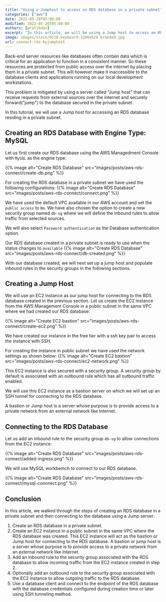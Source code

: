 ```yaml
---
title: "Using a Jumphost to access an RDS database in a private subnet"
categories: ["aws"]
date: 2022-05-20T05:00:00
modified: 2022-05-20T05:00:00
authors: [pratikdas]
excerpt: "In this article, we will be using a Jump host to access an RDS database in a private subnet."
image: images/stock/0118-keyboard-1200x628-branded.jpg
url: connect-rds-byjumphost
---
```


Back-end server resources like databases often contain data which is critical for an application to function in a consistent manner. So these resources are protected from public access over the internet by placing them in a private subnet. This will however make it inaccessible to the database clients and applications running on our local development workstations. 

This problem is mitigated by using a server called "Jump host" that can receive requests from external sources over the internet and securely forward("jump") to the database secured in the private subnet.

In this tutorial, we will use a Jump host for accessing an RDS database residing in a private subnet.

## Creating an RDS Database with Engine Type: MySQL
Let us first create our RDS database using the AWS Managedment Console with `MySQL` as the engine type:

{{% image alt="Create RDS Database" src="images/posts/aws-rds-connect/create-db.png" %}}

For creating the RDS database in a private subnet we have used the following configurations:
{{% image alt="Create RDS Database" src="images/posts/aws-rds-connect/connect.png" %}}

We have used the default VPC available in our AWS account and set the `public access` to `No`.  We have also chosen the option to create a new security group named `db-sg` where we will define the inbound rules to allow traffic from selected sources. 

We will also select `Password authentication` as the Database authentication option.

Our RDS database created in a private subnet is ready to use when the status changes to `available`
{{% image alt="Create RDS Database" src="images/posts/aws-rds-connect/db-created.png" %}}

With our database created, we will next set up a jump host and populate inbound rules in the security groups in the following sections.

## Creating a Jump Host 
We will use an EC2 instance as our jump host for connecting to the RDS database created in the previous section.
Let us create the EC2 instance from the AWS Management Console in a public subnet in the same VPC where we had created our RDS database:


{{% image alt="Create EC2 bastion" src="images/posts/aws-rds-connect/create-ec2.png" %}}

We have created our instance in the free tier with a ssh key pair to access the instance with SSH.

For creating the instance in public subnet we have used the network settings as shown below:
{{% image alt="Create EC2 bastion" src="images/posts/aws-rds-connect/ec2-network.png" %}}

This EC2 instance is also secured with a security group. A security group by default is associated with an outbound rule which has all outbound traffic enabled.



We will use this EC2 instance as a bastion server on which we will set up an SSH tunnel for connecting to the RDS database.




A bastion or Jump host is a server whose purpose is to provide access to a private network from an external network like Internet. 

## Connecting to the RDS Database
Let us add an inbound rule to the security group `db-sg`  to allow connections from the EC2 instance:

{{% image alt="Create RDS Database" src="images/posts/aws-rds-connect/added-ingress.png" %}}


We will use MySQL workbemch to connect to our RDS database.

{{% image alt="Create RDS Database" src="images/posts/aws-rds-connect/mysql-connnect.png" %}}

## Conclusion 
In this article, we walked through the steps of creating an RDS database in a private subnet and then connecting to the database using a Jump server:

1. Create an RDS database in a private subnet.
2. Create an EC2 instance in a public subnet in the same VPC where the RDS database was created. This EC2 instance will act as the bastion or Jump host for connecting to the RDS database. A bastion or jump host is a server whose purpose is to provide access to a private network from an external network like Internet. 
3. Add an inbound rule to the security group associated with the RDS database to allow incoming traffic from the EC2 instance created in step 2.
4. Optionally add an outbound rule to the security group associated with the EC2 instance to allow outgoing traffic to the RDS database.
5. Use a database client and connect to the endpoint of the RDS database with the database credentials configured during creation time or later using SSH tunneling method.

